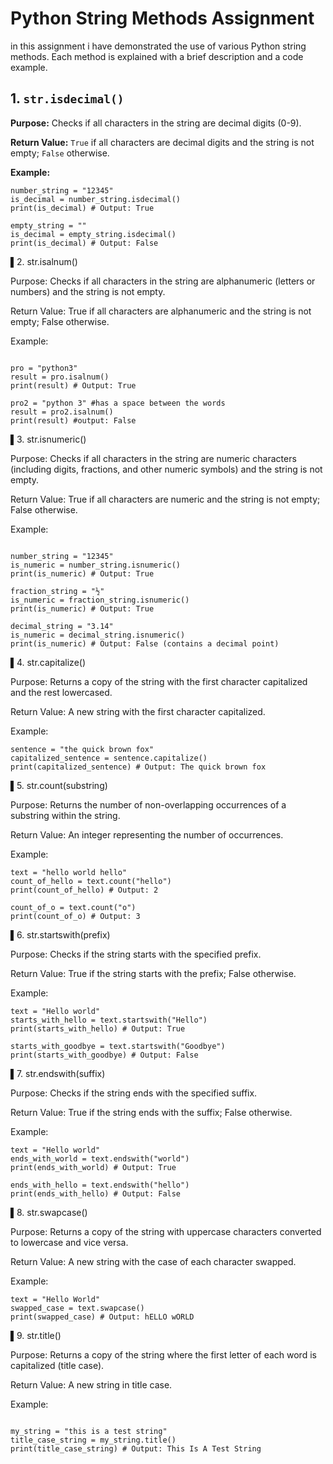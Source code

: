 # Python String Methods Assignment

in this assignment i have demonstrated the use of various Python string methods. Each method is explained with a brief description and a code example.

## 1. `str.isdecimal()`

**Purpose:** Checks if all characters in the string are decimal digits (0-9).

**Return Value:** `True` if all characters are decimal digits and the string is not empty; `False` otherwise.

**Example:**

```
number_string = "12345"
is_decimal = number_string.isdecimal()
print(is_decimal) # Output: True

empty_string = ""
is_decimal = empty_string.isdecimal()
print(is_decimal) # Output: False

 ```

▌2. str.isalnum()

Purpose: Checks if all characters in the string are alphanumeric (letters or numbers) and the string is not empty.

Return Value: True if all characters are alphanumeric and the string is not empty; False otherwise.

Example:


```

pro = "python3"
result = pro.isalnum()
print(result) # Output: True

pro2 = "python 3" #has a space between the words
result = pro2.isalnum()
print(result) #output: False

```

▌3. str.isnumeric()

Purpose: Checks if all characters in the string are numeric characters (including digits, fractions, and other numeric symbols) and the string is not empty.

Return Value: True if all characters are numeric and the string is not empty; False otherwise.

Example:


```

number_string = "12345"
is_numeric = number_string.isnumeric()
print(is_numeric) # Output: True

fraction_string = "½"
is_numeric = fraction_string.isnumeric()
print(is_numeric) # Output: True

decimal_string = "3.14"
is_numeric = decimal_string.isnumeric()
print(is_numeric) # Output: False (contains a decimal point)

```

▌4. str.capitalize()

Purpose: Returns a copy of the string with the first character capitalized and the rest lowercased.

Return Value: A new string with the first character capitalized.

Example:


```
sentence = "the quick brown fox"
capitalized_sentence = sentence.capitalize()
print(capitalized_sentence) # Output: The quick brown fox

```

▌5. str.count(substring)

Purpose: Returns the number of non-overlapping occurrences of a substring within the string.

Return Value: An integer representing the number of occurrences.

Example:


```
text = "hello world hello"
count_of_hello = text.count("hello")
print(count_of_hello) # Output: 2

count_of_o = text.count("o")
print(count_of_o) # Output: 3
```

▌6. str.startswith(prefix)

Purpose: Checks if the string starts with the specified prefix.

Return Value: True if the string starts with the prefix; False otherwise.

Example:


```
text = "Hello world"
starts_with_hello = text.startswith("Hello")
print(starts_with_hello) # Output: True

starts_with_goodbye = text.startswith("Goodbye")
print(starts_with_goodbye) # Output: False

```

▌7. str.endswith(suffix)

Purpose: Checks if the string ends with the specified suffix.

Return Value: True if the string ends with the suffix; False otherwise.

Example:


```
text = "Hello world"
ends_with_world = text.endswith("world")
print(ends_with_world) # Output: True

ends_with_hello = text.endswith("hello")
print(ends_with_hello) # Output: False

```

▌8. str.swapcase()

Purpose: Returns a copy of the string with uppercase characters converted to lowercase and vice versa.

Return Value: A new string with the case of each character swapped.

Example:


```
text = "Hello World"
swapped_case = text.swapcase()
print(swapped_case) # Output: hELLO wORLD

```

▌9. str.title()

Purpose: Returns a copy of the string where the first letter of each word is capitalized (title case).

Return Value: A new string in title case.

Example:


```

my_string = "this is a test string"
title_case_string = my_string.title()
print(title_case_string) # Output: This Is A Test String

```

